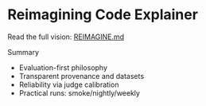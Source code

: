 # Reimagining Code Explainer

Read the full vision: [REIMAGINE.md](../REIMAGINE.md)

Summary
- Evaluation-first philosophy
- Transparent provenance and datasets
- Reliability via judge calibration
- Practical runs: smoke/nightly/weekly
